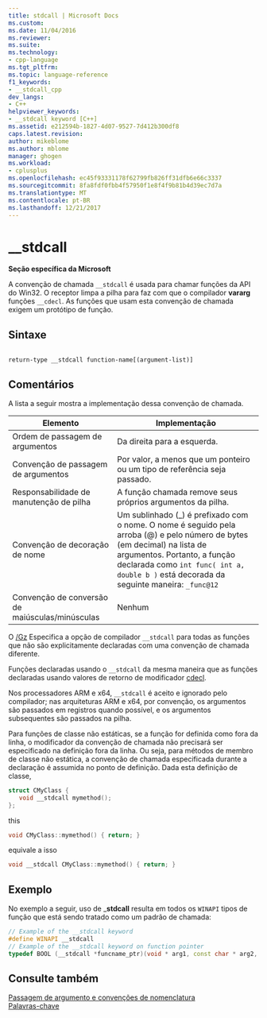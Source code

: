 ```yaml
---
title: stdcall | Microsoft Docs
ms.custom: 
ms.date: 11/04/2016
ms.reviewer: 
ms.suite: 
ms.technology:
- cpp-language
ms.tgt_pltfrm: 
ms.topic: language-reference
f1_keywords:
- __stdcall_cpp
dev_langs:
- C++
helpviewer_keywords:
- __stdcall keyword [C++]
ms.assetid: e212594b-1827-4d07-9527-7d412b300df8
caps.latest.revision: 
author: mikeblome
ms.author: mblome
manager: ghogen
ms.workload:
- cplusplus
ms.openlocfilehash: ec45f93331178f62799fb826ff31dfb6e66c3337
ms.sourcegitcommit: 8fa8fdf0fbb4f57950f1e8f4f9b81b4d39ec7d7a
ms.translationtype: MT
ms.contentlocale: pt-BR
ms.lasthandoff: 12/21/2017
---
```

# <a name="stdcall"></a>__stdcall
**Seção específica da Microsoft**  
  
 A convenção de chamada `__stdcall` é usada para chamar funções da API do Win32. O receptor limpa a pilha para faz com que o compilador **vararg** funções `__cdecl`. As funções que usam esta convenção de chamada exigem um protótipo de função.  
  
## <a name="syntax"></a>Sintaxe  
  
```  
  
return-type __stdcall function-name[(argument-list)]  
```  
  
## <a name="remarks"></a>Comentários  
 A lista a seguir mostra a implementação dessa convenção de chamada.  
  
|Elemento|Implementação|  
|-------------|--------------------|  
|Ordem de passagem de argumentos|Da direita para a esquerda.|  
|Convenção de passagem de argumentos|Por valor, a menos que um ponteiro ou um tipo de referência seja passado.|  
|Responsabilidade de manutenção de pilha|A função chamada remove seus próprios argumentos da pilha.|  
|Convenção de decoração de nome|Um sublinhado (_) é prefixado com o nome. O nome é seguido pela arroba (@) e pelo número de bytes (em decimal) na lista de argumentos. Portanto, a função declarada como `int func( int a, double b )` está decorada da seguinte maneira: `_func@12`|  
|Convenção de conversão de maiúsculas/minúsculas|Nenhum|  
  
 O [/Gz](../build/reference/gd-gr-gv-gz-calling-convention.md) Especifica a opção de compilador `__stdcall` para todas as funções que não são explicitamente declaradas com uma convenção de chamada diferente.  
  
 Funções declaradas usando o `__stdcall` da mesma maneira que as funções declaradas usando valores de retorno de modificador [cdecl](../cpp/cdecl.md).  
  
 Nos processadores ARM e x64, `__stdcall` é aceito e ignorado pelo compilador; nas arquiteturas ARM e x64, por convenção, os argumentos são passados em registros quando possível, e os argumentos subsequentes são passados na pilha.  
  
 Para funções de classe não estáticas, se a função for definida como fora da linha, o modificador da convenção de chamada não precisará ser especificado na definição fora da linha. Ou seja, para métodos de membro de classe não estática, a convenção de chamada especificada durante a declaração é assumida no ponto de definição. Dada esta definição de classe,  
  
```cpp  
struct CMyClass {  
   void __stdcall mymethod();  
};  
```  
  
 this  
  
```cpp  
void CMyClass::mymethod() { return; }  
```  
  
 equivale a isso  
  
```cpp  
void __stdcall CMyClass::mymethod() { return; }  
```  
  
## <a name="example"></a>Exemplo  
 No exemplo a seguir, uso de _**stdcall** resulta em todos os `WINAPI` tipos de função que está sendo tratado como um padrão de chamada:  
  
```cpp  
// Example of the __stdcall keyword  
#define WINAPI __stdcall  
// Example of the __stdcall keyword on function pointer  
typedef BOOL (__stdcall *funcname_ptr)(void * arg1, const char * arg2, DWORD flags, ...);  
```  
  
## <a name="see-also"></a>Consulte também  
 [Passagem de argumento e convenções de nomenclatura](../cpp/argument-passing-and-naming-conventions.md)   
 [Palavras-chave](../cpp/keywords-cpp.md)